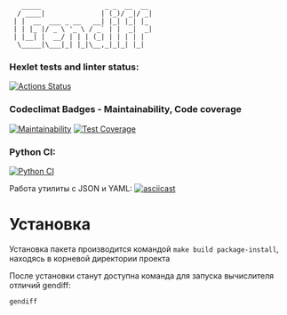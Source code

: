 ```
   _____                _ _  __  __ 
  / ____|              | (_)/ _|/ _|
 | |  __  ___ _ __   __| |_| |_| |_ 
 | | |_ |/ _ \ '_ \ / _` | |  _|  _|
 | |__| |  __/ | | | (_| | | | | |  
  \_____|\___|_| |_|\__,_|_|_| |_|  
```  
### Hexlet tests and linter status:
[![Actions Status](https://github.com/Neyghyw/python-project-50/workflows/hexlet-check/badge.svg)](https://github.com/Neyghyw/python-project-50/actions)

### Codeclimat Badges - Maintainability, Code coverage
[![Maintainability](https://api.codeclimate.com/v1/badges/062f600091151a0f1166/maintainability)](https://codeclimate.com/github/Neyghyw/python-project-50/maintainability)
[![Test Coverage](https://api.codeclimate.com/v1/badges/062f600091151a0f1166/test_coverage)](https://codeclimate.com/github/Neyghyw/python-project-50/test_coverage)

### Python CI:
[![Python CI](https://github.com/Neyghyw/python-project-50/actions/workflows/python-app.yml/badge.svg)](https://github.com/Neyghyw/python-project-50/actions/workflows/python-app.yml)

Работа утилиты с JSON и YAML:
[![asciicast](https://asciinema.org/a/545837.svg)](https://asciinema.org/a/545837)

# Установка
Установка пакета производится командой ```make build package-install```, находясь в корневой директории проекта

После установки станут доступна команда для запуска вычислителя отличий gendiff:
```
gendiff
```
